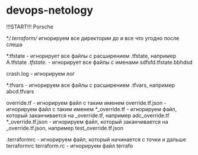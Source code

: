 # devops-netology
!!!START!!!
Porsche

**/.terraform/* игнорируем все директории до и все что угодно после слеша

*.tfstate - игнорирует все файлы с расширением .tfstate, например А.tfstate
*.tfstate.* - игнорирует все файлы с именами sdfsfd.tfstate.bbhdsd

crash.log - игнорируем лог

*.tfvars - игнорируем все файлы с расширением .tfvars, например abcd.tfvars

override.tf - игнорируем файл с таким именем
override.tf.json - игнорируем файл с таким именем
*_override.tf - игнорируем файл, который заканчивается на _override.tf, например adc_override.tf
*_override.tf.json - игнорируем файл, который заканчивается на _override.tf.json, например test_override.tf.json

.terraformrc - игнорируем файл, который начинается с точки и дальше terraformrc
terraform.rc - игнорируем файл terrafo
